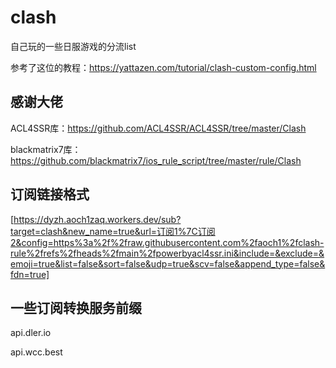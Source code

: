 # clash

自己玩的一些日服游戏的分流list

参考了这位的教程：https://yattazen.com/tutorial/clash-custom-config.html

## 感谢大佬

ACL4SSR库：https://github.com/ACL4SSR/ACL4SSR/tree/master/Clash

blackmatrix7库：https://github.com/blackmatrix7/ios_rule_script/tree/master/rule/Clash

## 订阅链接格式

[https://dyzh.aoch1zaq.workers.dev/sub?target=clash&new_name=true&url=订阅1%7C订阅2&config=https%3a%2f%2fraw.githubusercontent.com%2faoch1%2fclash-rule%2frefs%2fheads%2fmain%2fpowerbyacl4ssr.ini&include=&exclude=&emoji=true&list=false&sort=false&udp=true&scv=false&append_type=false&fdn=true]
## 一些订阅转换服务前缀
api.dler.io

api.wcc.best
